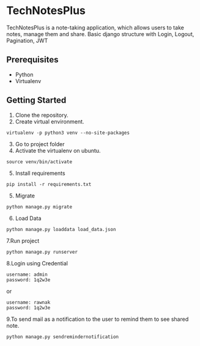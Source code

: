 # TechNotesPlus
TechNotesPlus is a note-taking application, which allows users to take notes, manage them and share.
Basic django structure with Login, Logout, Pagination, JWT

## Prerequisites
* Python
* Virtualenv

## Getting Started
1. Clone the repository.
2. Create virtual environment. 
```
virtualenv -p python3 venv --no-site-packages
```
3. Go to project folder
4. Activate the virtualenv on ubuntu.
```
source venv/bin/activate
```
5. Install requirements 
```
pip install -r requirements.txt
```
5. Migrate 
```
python manage.py migrate
```
6. Load Data 
```
python manage.py loaddata load_data.json
```
7.Run project 
```
python manage.py runserver
```
8.Login using Credential 
```
username: admin
password: 1q2w3e
```
or
```
username: rawnak
password: 1q2w3e
```
9.To send mail as a notification to the user to remind them to see shared note.
```
python manage.py sendremindernotification
```